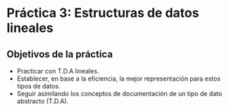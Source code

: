 # Práctica 3: Estructuras de datos lineales

## Objetivos de la práctica

* Practicar con T.D.A lineales. 
* Establecer, en base a la eficiencia, la mejor representación para estos tipos de datos.
* Seguir asimilando los conceptos de documentación de un tipo de dato abstracto (T.D.A).
